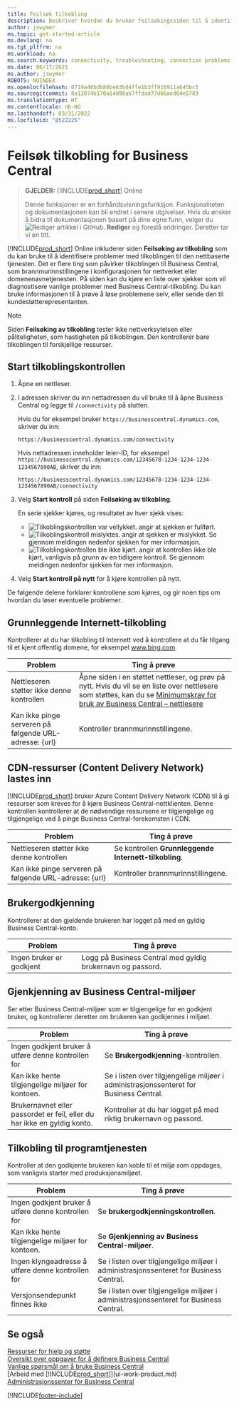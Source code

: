 ```yaml
---
title: Feilsøk tilkobling
description: Beskriver hvordan du bruker feilsøkingssiden til å identifisere og rette opp problemer med tilkobling til Business Central online.
author: jswymer
ms.topic: get-started-article
ms.devlang: na
ms.tgt_pltfrm: na
ms.workload: na
ms.search.keywords: connectivity, troubleshooting, connection problems
ms.date: 06/17/2021
ms.author: jswymer
ROBOTS: NOINDEX
ms.openlocfilehash: 6719a46bdb86be63bd4ffe1b3ff916911a645bc5
ms.sourcegitcommit: 8a12074b170a14d98ab7ffdad77d66aed64e5783
ms.translationtype: HT
ms.contentlocale: nb-NO
ms.lasthandoff: 03/31/2022
ms.locfileid: "8522225"
---
```

# <a name="troubleshoot-connectivity-for-business-central"></a>Feilsøk tilkobling for Business Central

> **GJELDER:** [!INCLUDE[prod_short](includes/prod_short.md)] Online
>
> Denne funksjonen er en forhåndsvisningsfunksjon. Funksjonaliteten og dokumentasjonen kan bli endret i senere utgivelser. Hvis du ønsker å bidra til dokumentasjonen basert på dine egne funn, velger du ![Rediger artikkel i GitHub.](media/github-edit-pencil.png) **Rediger** og foreslå endringer. Deretter tar vi en titt.

[!INCLUDE[prod_short](includes/prod_short.md)] Online inkluderer siden **Feilsøking av tilkobling** som du kan bruke til å identifisere problemer med tilkoblingen til den nettbaserte tjenesten. Det er flere ting som påvirker tilkoblingen til Business Central, som brannmurinnstillingene i konfigurasjonen for nettverket eller domenenavnetjenesten. På siden kan du kjøre en liste over sjekker som vil diagnostisere vanlige problemer med Business Central-tilkobling. Du kan bruke informasjonen til å prøve å løse problemene selv, eller sende den til kundestøtterepresentanten.

> [!NOTE]
> Siden **Feilsøking av tilkobling** tester ikke nettverksytelsen eller påliteligheten, som hastigheten på tilkoblingen. Den kontrollerer bare tilkoblingen til forskjellige ressurser.

## <a name="start-the-connectivity-check"></a>Start tilkoblingskontrollen 

1. Åpne en nettleser.
2. I adressen skriver du inn nettadressen du vil bruke til å åpne Business Central og legge til `/connectivity` på slutten. 

    Hvis du for eksempel bruker `https://businesscentral.dynamics.com`, skriver du inn:

    ```http
    https://businesscentral.dynamics.com/connectivity
    ```

    Hvis nettadressen inneholder leier-ID, for eksempel `https://businesscentral.dynamics.com/12345678-1234-1234-1234-1234567890AB`, skriver du inn:

    ```http
    https://businesscentral.dynamics.com/12345678-1234-1234-1234-1234567890AB/connectivity
    ```
 
3. Velg **Start kontroll** på siden **Feilsøking av tilkobling**.

    En serie sjekker kjøres, og resultatet av hver sjekk vises:

    - ![Tilkoblingskontrollen var vellykket.](media/connectivity-check.png) angir at sjekken er fullført.
    - ![Tilkoblingskontroll mislyktes.](media/connectivity-failed.png) angir at sjekken er mislykket. Se gjennom meldingen nedenfor sjekken for mer informasjon.
    - ![Tilkoblingskontrollen ble ikke kjørt.](media/connectivity-blocked.png) angir at kontrollen ikke ble kjørt, vanligvis på grunn av en tidligere kontroll. Se gjennom meldingen nedenfor sjekken for mer informasjon.

4. Velg **Start kontroll på nytt** for å kjøre kontrollen på nytt.

De følgende delene forklarer kontrollene som kjøres, og gir noen tips om hvordan du løser eventuelle problemer.

## <a name="basic-internet-connectivity"></a>Grunnleggende Internett-tilkobling

Kontrollerer at du har tilkobling til Internett ved å kontrollere at du får tilgang til et kjent offentlig domene, for eksempel www.bing.com.

|Problem|Ting å prøve|
|-------|-------------|
|Nettleseren støtter ikke denne kontrollen|Åpne siden i en støttet nettleser, og prøv på nytt. Hvis du vil se en liste over nettlesere som støttes, kan du se [Minimumskrav for bruk av Business Central – nettlesere](product-requirements.md#browsers)|
|Kan ikke pinge serveren på følgende URL-adresse: {url}|Kontroller brannmurinnstillingene.|

## <a name="cdn-content-delivery-network-resources-loading"></a>CDN-ressurser (Content Delivery Network) lastes inn

[!INCLUDE[prod_short](includes/prod_short.md)] bruker Azure Content Delivery Network (CDN) til å gi ressurser som kreves for å kjøre Business Central-nettklienten. Denne kontrollen kontrollerer at de nødvendige ressursene er tilgjengelige og tilgjengelige ved å pinge Business Central-forekomsten i CDN.

|Problem|Ting å prøve|
|-------|-------------|
|Nettleseren støtter ikke denne kontrollen|Se kontrollen **Grunnleggende Internett-tilkobling**.|
|Kan ikke pinge serveren på følgende URL-adresse: {url}|Kontroller brannmurinnstillingene.|

## <a name="user-authentication"></a>Brukergodkjenning

Kontrollerer at den gjeldende brukeren har logget på med en gyldig Business Central-konto.

|Problem|Ting å prøve|
|-------|-------------|
|Ingen bruker er godkjent|Logg på Business Central med gyldig brukernavn og passord.|

## <a name="business-central-environments-discovery"></a>Gjenkjenning av Business Central-miljøer

Ser etter Business Central-miljøer som er tilgjengelige for en godkjent bruker, og kontrollerer deretter om brukeren kan godkjennes i miljøet.
<!-- example: Your user name or password is incorrect, or you do not have a valid account.. Request duration: 332 milliseconds)-->

|Problem|Ting å prøve|
|-------|-------------|
|Ingen godkjent bruker å utføre denne kontrollen for|Se **Brukergodkjenning**-kontrollen.|
|Kan ikke hente tilgjengelige miljøer for kontoen.|Se i listen over tilgjengelige miljøer i administrasjonssenteret for Business Central.|
|Brukernavnet eller passordet er feil, eller du har ikke en gyldig konto.| Kontroller at du har logget på med riktig brukernavn og passord.|

## <a name="application-service-connectivity"></a>Tilkobling til programtjenesten

Kontroller at den godkjente brukeren kan koble til et miljø som oppdages, som vanligvis starter med produksjonsmiljøet.

|Problem|Ting å prøve|
|-------|-------------|
|Ingen godkjent bruker å utføre denne kontrollen for|Se **brukergodkjenningskontrollen**.|
|Kan ikke hente tilgjengelige miljøer for kontoen.|Se **Gjenkjenning av Business Central-miljøer**.|
|Ingen klyngeadresse å utføre denne kontrollen for|Se i listen over tilgjengelige miljøer i administrasjonssenteret for Business Central.|
|Versjonsendepunkt finnes ikke|Se i listen over tilgjengelige miljøer i administrasjonssenteret for Business Central.|

## <a name="see-also"></a>Se også

[Ressurser for hjelp og støtte](product-help-and-support.md)  
[Oversikt over oppgaver for å definere Business Central](setup.md)  
[Vanlige spørsmål om å bruke Business Central](across-faq.yml)  
[Arbeid med [!INCLUDE[prod_short](includes/prod_short.md)]](ui-work-product.md)  
[Administrasjonssenter for Business Central](/dynamics365/business-central/dev-itpro/administration/tenant-admin-center)

[!INCLUDE[footer-include](includes/footer-banner.md)]
